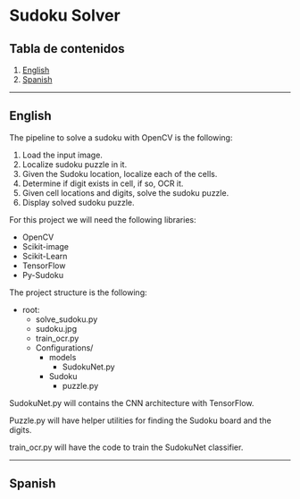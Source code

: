 # Sudoku Solver

## Tabla de contenidos

1. [English](#English)
2. [Spanish](#Spanish)

-------
## English

The pipeline to solve a sudoku with OpenCV is the following:

1. Load the input image.
2. Localize sudoku puzzle in it.
3. Given the Sudoku location, localize each of the cells.
4. Determine if digit exists in cell, if so, OCR it.
5. Given cell locations and digits, solve the sudoku puzzle.
6. Display solved sudoku puzzle.

For this project we will need the following libraries:

- OpenCV
- Scikit-image
- Scikit-Learn
- TensorFlow
- Py-Sudoku

The project structure is the following:

- root:
  - solve_sudoku.py
  - sudoku.jpg
  - train_ocr.py
  - Configurations/
    - models
      - SudokuNet.py
    - Sudoku
      - puzzle.py

SudokuNet.py will contains the CNN architecture with TensorFlow.

Puzzle.py will have helper utilities for finding the Sudoku board and the digits.

train_ocr.py will have the code to train the SudokuNet classifier.


-------------

## Spanish

